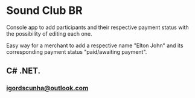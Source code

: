 # Sound Club BR

Console app to add participants and their respective payment status with the possibility of editing each one.

Easy way for a merchant to add a respective name "Elton John" and its corresponding payment status "paid/awaiting payment".

## C# .NET.

### igordscunha@outlook.com